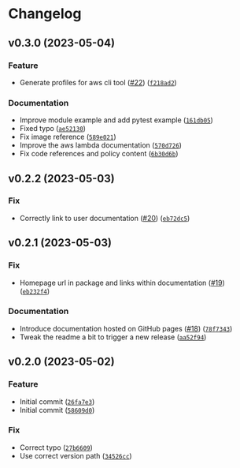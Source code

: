 # Changelog

<!--next-version-placeholder-->

## v0.3.0 (2023-05-04)
### Feature
* Generate profiles for aws cli tool ([#22](https://github.com/binxio/landingzone-organization/issues/22)) ([`f218ad2`](https://github.com/binxio/landingzone-organization/commit/f218ad22a1cd1377509d3e3b973a53a4f033330e))

### Documentation
* Improve module example and add pytest example ([`161db05`](https://github.com/binxio/landingzone-organization/commit/161db05cac4352a92f3eacbead8bdc527bf5a743))
* Fixed typo ([`ae52130`](https://github.com/binxio/landingzone-organization/commit/ae52130da3caa69ff18761e39f7f93e8c289ea3f))
* Fix image reference ([`589e021`](https://github.com/binxio/landingzone-organization/commit/589e021265a3ab8a25b71273baa0b0e840771094))
* Improve the aws lambda documentation ([`570d726`](https://github.com/binxio/landingzone-organization/commit/570d7266a99803a8e4be5eba1a0befc801d92806))
* Fix code references and policy content ([`6b30d6b`](https://github.com/binxio/landingzone-organization/commit/6b30d6b86875d7f87e408500ecfb8ad038b09194))

## v0.2.2 (2023-05-03)
### Fix
* Correctly link to user documentation ([#20](https://github.com/binxio/landingzone-organization/issues/20)) ([`eb72dc5`](https://github.com/binxio/landingzone-organization/commit/eb72dc51435ef435aec79937ec6d3f71431f2510))

## v0.2.1 (2023-05-03)
### Fix
* Homepage url in package and links within documentation ([#19](https://github.com/binxio/landingzone-organization/issues/19)) ([`eb232f4`](https://github.com/binxio/landingzone-organization/commit/eb232f42a696c1377c1a54e46bc436fc13f097f3))

### Documentation
* Introduce documentation hosted on GitHub pages ([#18](https://github.com/binxio/landingzone-organization/issues/18)) ([`78f7343`](https://github.com/binxio/landingzone-organization/commit/78f7343c679739fc9e7d806e5b9459365213da90))
* Tweak the readme a bit to trigger a new release ([`aa52f94`](https://github.com/binxio/landingzone-organization/commit/aa52f94a4fdc3c02919f6caed66f497206f074c2))

## v0.2.0 (2023-05-02)
### Feature
* Initial commit ([`26fa7e3`](https://github.com/binxio/landingzone-organization/commit/26fa7e3accaf162e7cdd757ad7b86d131ef478f0))
* Initial commit ([`58609d0`](https://github.com/binxio/landingzone-organization/commit/58609d032d9119eb54e7e5cf76c58584178611de))

### Fix
* Correct typo ([`27b6609`](https://github.com/binxio/landingzone-organization/commit/27b6609f7293d86b370c33ed2fd8bfe010de0326))
* Use correct version path ([`34526cc`](https://github.com/binxio/landingzone-organization/commit/34526cca74437c46575befeaa91dc32498e630a3))
